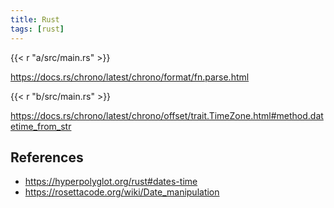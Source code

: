 ```yaml
---
title: Rust
tags: [rust]
---
```


{{< r "a/src/main.rs" >}}

<https://docs.rs/chrono/latest/chrono/format/fn.parse.html>

{{< r "b/src/main.rs" >}}

<https://docs.rs/chrono/latest/chrono/offset/trait.TimeZone.html#method.datetime_from_str>

## References

- <https://hyperpolyglot.org/rust#dates-time>
- <https://rosettacode.org/wiki/Date_manipulation>
